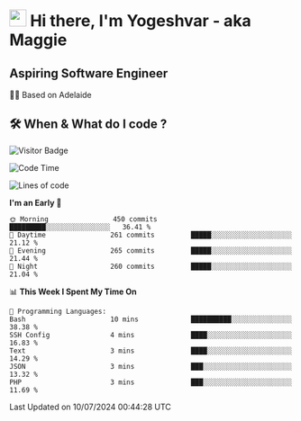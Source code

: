 <h1><img src="https://emojis.slackmojis.com/emojis/images/1531849430/4246/blob-sunglasses.gif?1531849430" width="30"/> Hi there, I'm Yogeshvar - aka Maggie</h1>

## Aspiring Software Engineer
🏂🏻  Based on Adelaide 

## 🛠 When & What do I code ?  

![Visitor Badge](https://visitor-badge.feriirawann.repl.co?username=yogeshvar&repo=yogeshvar&label=Visitors&style=plastic&color=%23457BFF&contentType=svg)

<!--START_SECTION:waka-->
![Code Time](http://img.shields.io/badge/Code%20Time-2%2C906%20hrs%2012%20mins-blue)

![Lines of code](https://img.shields.io/badge/From%20Hello%20World%20I%27ve%20Written-4.2%20million%20lines%20of%20code-blue)

**I'm an Early 🐤** 

```text
🌞 Morning                450 commits         █████████░░░░░░░░░░░░░░░░   36.41 % 
🌆 Daytime                261 commits         █████░░░░░░░░░░░░░░░░░░░░   21.12 % 
🌃 Evening                265 commits         █████░░░░░░░░░░░░░░░░░░░░   21.44 % 
🌙 Night                  260 commits         █████░░░░░░░░░░░░░░░░░░░░   21.04 % 
```


📊 **This Week I Spent My Time On** 

```text
💬 Programming Languages: 
Bash                     10 mins             ██████████░░░░░░░░░░░░░░░   38.38 % 
SSH Config               4 mins              ████░░░░░░░░░░░░░░░░░░░░░   16.83 % 
Text                     3 mins              ████░░░░░░░░░░░░░░░░░░░░░   14.29 % 
JSON                     3 mins              ███░░░░░░░░░░░░░░░░░░░░░░   13.32 % 
PHP                      3 mins              ███░░░░░░░░░░░░░░░░░░░░░░   11.69 % 
```


 Last Updated on 10/07/2024 00:44:28 UTC
<!--END_SECTION:waka-->

